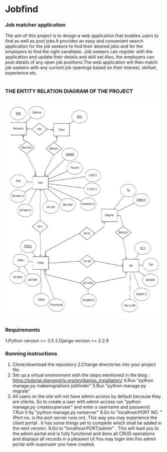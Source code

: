 # Jobfind
### Job matcher application
The aim of this project is to design a web application that enables users to find as well as post jobs.It provides an easy and convenient search application for the job seekers to find their desired jobs and for the employers to find the right candidate. Job seekers can register with the application and update their details and skill set.Also, the employers can post details of any open job positions.The web application will then match job seekers with any current job openings based on their interest, skillset, experience etc.
<br/><br/>



### THE ENTITY RELATION DIAGRAM OF THE PROJECT 

<img src="https://github.com/adityachirania/jobfind/blob/master/image.png" height = 700 width = 700>

###   Requirements 
1.Python version >= 3.5
2.Django  version >= 2.2.9

### Running instructions 
1. Clone/download the repository 
2.Change directories into your project file .
3. Set up a virtual environment with the steps mentioned in the blog :  https://tutorial.djangogirls.org/en/django_installation/
4.Run "python manage.py makemigrations jobfinder"
5.Run "python manage.py migrate"
6. All users on the site will not have admin access by default because they are clients. So to create a user with admin access run "python manage.py createsuperuser" and enter a username and password.
7.Run it by "python manage.py runserver"
8.Go to "localhost:PORT NO. " (Port no. is the port server runs on). This way you may experience the client portal . It has some things yet to complete which shall be added in the next version.
9.Go to "localhost:PORT/admin" . This will lead you to the admin portal and is fully functional and does all CRUD operations and displays all records in a pleasent UI.You may login into this admin portal with superuser you have created.


